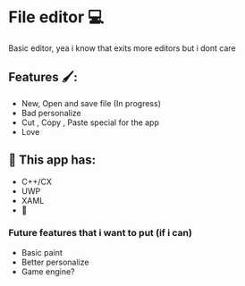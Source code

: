 # File editor :computer:
Basic editor, yea i know that exits more editors but i dont care

## Features 🖌️:
- New, Open and save file (In progress)
- Bad personalize
- Cut , Copy , Paste special for the app
- Love

## :rainbow: This app has:
- C++/CX
- UWP
- XAML
- :rainbow:

### Future features that i want to put (if i can)
- Basic paint
- Better personalize
- Game engine?
